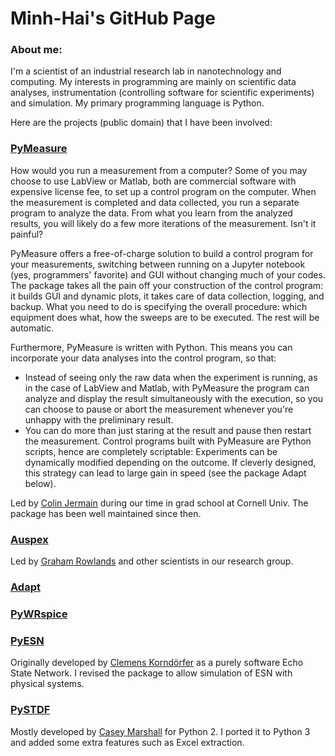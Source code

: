 # Minh-Hai's GitHub Page

### About me:
I'm a scientist of an industrial research lab in nanotechnology and computing. My interests in programming are mainly on scientific data analyses, instrumentation (controlling software for scientific experiments) and simulation. My primary programming language is Python.

Here are the projects (public domain) that I have been involved:

### [PyMeasure](https://github.com/ralph-group/pymeasure)
How would you run a measurement from a computer? Some of you may choose to use LabView or Matlab, both are commercial software with expensive license fee, to set up a control program on the computer. When the measurement is completed and data collected, you run a separate program to analyze the data. From what you learn from the analyzed results, you will likely do a few more iterations of the measurement. Isn't it painful?

PyMeasure offers a free-of-charge solution to build a control program for your measurements, switching between running on a Jupyter notebook (yes, programmers' favorite) and GUI without changing much of your codes. The package takes all the pain off your construction of the control program: it builds GUI and dynamic plots, it takes care of data collection, logging, and backup. What you need to do is specifying the overall procedure: which equipment does what, how the sweeps are to be executed. The rest will be automatic.

Furthermore, PyMeasure is written with Python. This means you can incorporate your data analyses into the control program, so that:
* Instead of seeing only the raw data when the experiment is running, as in the case of LabView and Matlab, with PyMeasure the program can analyze and display the result simultaneously with the execution, so you can choose to pause or abort the measurement whenever you're unhappy with the preliminary result.
* You can do more than just staring at the result and pause then restart the measurement. Control programs built with PyMeasure are Python scripts, hence are completely scriptable: Experiments can be dynamically modified depending on the outcome. If cleverly designed, this strategy can lead to large gain in speed (see the package Adapt below).

Led by [Colin Jermain](https://github.com/cjermain) during our time in grad school at Cornell Univ. The package has been well maintained since then.

### [Auspex](https://github.com/BBN-Q/Auspex)
Led by [Graham Rowlands](https://github.com/grahamrow) and other scientists in our research group.


### [Adapt](https://github.com/BBN-Q/Adapt)


### [PyWRspice](https://github.com/BBN-Q/pyWRspice)


### [PyESN](https://github.com/minhhaiphys/pyESN)
Originally developed by [Clemens Korndörfer](https://github.com/cknd/pyESN) as a purely software Echo State Network. I revised the package to allow simulation of ESN with physical systems.

### [PySTDF](https://github.com/minhhaiphys/pystdf)
Mostly developed by [Casey Marshall](https://github.com/cmars/pystdf) for Python 2. I ported it to Python 3 and added some extra features such as Excel extraction.
